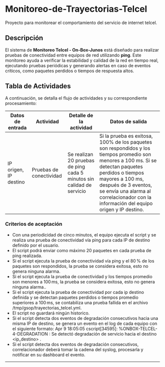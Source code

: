 # Monitoreo-de-Trayectorias-Telcel
Proyecto para monitorear el comportamiento del servicio de internet telcel.

## Descripción

El sistema de **Monitoreo Telcel - On-Box-Junos** está diseñado para realizar pruebas de conectividad entre equipos de red utilizando **ping**. Este monitoreo ayuda a verificar la estabilidad y calidad de la red en tiempo real, ejecutando pruebas periódicas y generando alertas en caso de eventos críticos, como paquetes perdidos o tiempos de respuesta altos.

## Tabla de Actividades

A continuación, se detalla el flujo de actividades y su correspondiente procesamiento:

| **Datos de entrada**        | **Actividad**            | **Detalle de la actividad**                                                         | **Datos de salida**                                                                                  |
|-----------------------------|--------------------------|--------------------------------------------------------------------------------------|------------------------------------------------------------------------------------------------------|
| IP origen, IP destino       | Pruebas de conectividad  | Se realizan 20 pruebas de ping cada 5 minutos sin calidad de servicio               | Si la prueba es exitosa, 100% de los paquetes son respondidos y los tiempos promedio son menores a 100 ms. Si se detectan paquetes perdidos o tiempos mayores a 100 ms, después de 3 eventos, se envía una alarma al correlacionador con la información del equipo origen y IP destino. |


### Criterios de aceptación
   - Con una periodicidad de cinco minutos, el equipo ejecuta el script y se realiza una prueba de conectividad vía ping para cada IP de destino definido por el usuario.
   - El script podrá enviar como máximo 20 paquetes en cada prueba de ping realizada.
   - Si el script ejecuta la prueba de conectividad vía ping y el 80 % de los paquetes son respondidos, la prueba se considera exitosa, esto no genera ninguna alarma.
   - Si el script ejecuta la prueba de conectividad y los tiempos promedio son menores a 100 ms, la prueba se considera exitosa, esto no genera ninguna alarma..
   - Si el script ejecuta la prueba de conectividad por cada ip destino definida y se detectan paquetes perdidos o tiempos promedio superiores a 100 ms, se contabiliza una prueba fallida en el archivo /tmp/gsop/trayectorias_telcel.yml.
   - El script no guardará ningún historico.
   - Si el script detecta dos eventos de degradación consecutivos hacia una misma IP de destino, se genera un evento en el log de cada equipo con el siguiente formato:
Apr  9 18:05:05  <hostname> cscript[34595]: %ONBOX-TELCEL-4-DEGRADATION : Se detectó degradación de servicio hacia el destino <ip_destino> .
   - Si el script detecta dos eventos de degradación consecutivos, correlacionador deberá tomar la cadena del syslog, procesarla y notificar en su dashboard el evento.

---
